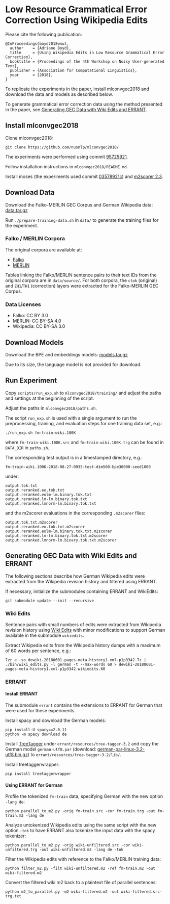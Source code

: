 # Low Resource Grammatical Error Correction Using Wikipedia Edits

Please cite the following publication:

```
@InProceedings{boyd2018wnut,
  author    = {Adriane Boyd},
  title     = {Using Wikipedia Edits in Low Resource Grammatical Error Correction},
  booktitle = {Proceedings of the 4th Workshop on Noisy User-generated Text},
  publisher = {Association for Computational Linguistics},
  year      = {2018},
}
```

To replicate the experiments in the paper, install mlconvgec2018 and 
download the data and models as described below.

To generate grammatical error correction data using the method presented 
in the paper, see [Generating GEC Data with Wiki Edits and 
ERRANT](#generating-gec-data-with-wiki-edits-and-errant).

## Install mlconvgec2018

Clone mlconvgec2018:

```
git clone https://github.com/nusnlp/mlconvgec2018/
```

The experiments were performed using commit 
[95725921](https://github.com/nusnlp/mlconvgec2018/tree/95725921fcdc7604a15aad0f9781d0cd9c902400).

Follow installation instructions in `mlconvgec2018/README.md`.

Install moses (the experiments used commit 
[03578921c](https://github.com/moses-smt/mosesdecoder/tree/03578921cc1a03402c601eb9d21f95f8228001fe)) 
and [m2scorer 
2.3](https://github.com/nusnlp/m2scorer/archive/version3.2.tar.gz).

## Download Data

Download the Falko-MERLIN GEC Corpus and German Wikipedia data:
[data.tar.gz](http://www.sfs.uni-tuebingen.de/~adriane/download/wnut2018/data.tar.gz)

Run `./prepare-training-data.sh` in `data/` to generate the training 
files for the experiment.

### Falko / MERLIN Corpora

The original corpora are available at:

- [Falko](https://www.linguistik.hu-berlin.de/de/institut/professuren/korpuslinguistik/forschung/falko/zugang)
- [MERLIN](http://hdl.handle.net/20.500.12124/6)

Tables linking the Falko/MERLIN sentence pairs to their text IDs from 
the original corpora are in `data/source/`. For both corpora, the `ctok` 
(original) and `ZH1`/`TH1` (correction) layers were extracted for the
Falko-MERLIN GEC Corpus.

### Data Licenses

- Falko: CC BY 3.0
- MERLIN: CC BY-SA 4.0
- Wikipedia: CC BY-SA 3.0

## Download Models

Download the BPE and embeddings models: 
[models.tar.gz](http://www.sfs.uni-tuebingen.de/~adriane/download/wnut2018/models.tar.gz)

Due to its size, the language model is not provided for download.

## Run Experiment

Copy `scripts/run_exp.sh` to `mlconvgec2018/training/` and adjust the 
paths and settings at the beginning of the script.

Adjust the paths in `mlconvgec2018/paths.sh`.

The script `run_exp.sh` is used with a single argument to run the 
preprocessing, training, and evaluation steps for one training data set, 
e.g.:

```
./run_exp.sh fm-train-wiki.100K
```

where `fm-train-wiki.100K.src` and `fm-train-wiki.100K.trg` can be found 
in `DATA_DIR` in `paths.sh`.

The corresponding test output is in a timestamped directory, e.g.:

```
fm-train-wiki.100K-2018-08-27-0935-test-dim500-bpe30000-seed1000
```

under:

```
output.tok.txt
output.reranked.eo.tok.txt
output.reranked.eolm-lm.binary.tok.txt
output.reranked.lm-lm.binary.tok.txt
output.reranked.lmnorm-lm.binary.tok.txt
```

and the m2scorer evaluations in the corresponding `.m2scorer` files:

```
output.tok.txt.m2scorer
output.reranked.eo.tok.txt.m2scorer
output.reranked.eolm-lm.binary.tok.txt.m2scorer
output.reranked.lm-lm.binary.tok.txt.m2scorer
output.reranked.lmnorm-lm.binary.tok.txt.m2scorer
```

## Generating GEC Data with Wiki Edits and ERRANT

The following sections describe how German Wikipedia edits were 
extracted from the Wikipedia revision history and filtered using ERRANT.

If necessary, initialize the submodules containing ERRANT and WikiEdits:

```
git submodule update --init --recursive
```

### Wiki Edits

Sentence pairs with small numbers of edits were extracted from Wikipedia 
revision history using [Wiki Edits](https://github.com/snukky/wikiedits) 
with minor modifications to support German available in the submodule 
`wikiedits`.

Extract Wikipedia edits from the Wikipedia history dumps with a maximum 
of 60 words per sentence, e.g.:

```
7zr e -so dewiki-20180601-pages-meta-history1.xml-p1p3342.7z | ./bin/wiki_edits.py -l german -t --max-words 60 > dewiki-20180601-pages-meta-history1.xml-p1p3342.wikiedits.60
```

### ERRANT

#### Install ERRANT

The submodule `errant` contains the extensions to ERRANT for German that 
were used for these experiments.

Install spacy and download the German models:

```
pip install-U spacy==2.0.11
python -m spacy download de
```

Install [TreeTagger](http://www.cis.uni-muenchen.de/~schmid/tools/TreeTagger/) under `errant/resources/tree-tagger-3.2` 
and copy the German model `german-utf8.par` (download: 
[german-par-linux-3.2-utf8.bin.gz](http://www.cis.uni-muenchen.de/~schmid/tools/TreeTagger/data/german-par-linux-3.2-utf8.bin.gz)) 
to `errant/resources/tree-tagger-3.2/lib/`.

Install treetaggerwrapper:

```
pip install treetaggerwrapper
```

#### Using ERRANT for German

Profile the tokenized `fm-train` data, specifying German with the new 
option `-lang de`:

```
python parallel_to_m2.py -orig fm-train.src -cor fm-train.trg -out fm-train.m2 -lang de
```

Analyze untokenized Wikipedia edits using the same script with the new 
option `-tok` to have ERRANT also tokenize the input data with the spacy 
tokenizer:

```
python parallel_to_m2.py -orig wiki-unfiltered.src -cor wiki-unfiltered.trg -out wiki-unfiltered.m2 -lang de -tok
```

Filter the Wikipedia edits with reference to the Falko/MERLIN training 
data:

```
python filter_m2.py -filt wiki-unfiltered.m2 -ref fm-train.m2 -out wiki-filtered.m2
```

Convert the filtered wiki m2 back to a plaintext file of parallel 
sentences:

```
python m2_to_parallel.py -m2 wiki-filtered.m2 -out wiki-filtered.src-trg.txt
```
